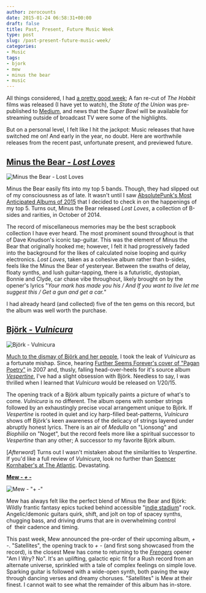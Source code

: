 ```yaml
---
author: zerocounts
date: 2015-01-24 06:58:31+00:00
draft: false
title: Past, Present, Future Music Week
type: post
slug: /past-present-future-music-week/
categories:
- Music
tags:
- bjork
- mew
- minus the bear
- music
---
```


All things considered, I had [a pretty good week](https://twitter.com/_kylestarr/status/557766906409922560); A fan re-cut of _The Hobbit_ films was released (I have yet to watch), the _State of the Union_ was pre-published to [Medium](https://medium.com/@WhiteHouse/president-obamas-state-of-the-union-address-remarks-as-prepared-for-delivery-55f9825449b2), and news that the _Super Bowl_ will be available for streaming outside of broadcast TV were some of the highlights.

But on a personal level, I felt like I hit the jackpot: Music releases that have switched me on! And early in the year, no doubt. Here are worthwhile releases from the recent past, unfortunate present, and previewed future.

## [Minus the Bear - _Lost Loves_](https://itunes.apple.com/us/album/lost-loves/id952830823)

![Minus the Bear - Lost Loves](/minus-the-bear-lost-loves.jpg)

Minus the Bear easily fits into my top 5 bands. Though, they had slipped out of my consciousness as of late. It wasn't until I saw [AbsolutePunk's Most Anticipated Albums of 2015](http://www.absolutepunk.net/showthread.php?t=3716239) that I decided to check in on the happenings of my top 5. Turns out, Minus the Bear released _Lost Loves_, a collection of B-sides and rarities, in October of 2014.

The record of miscellaneous memories may be the best scrapbook collection I have ever heard. The most prominent sound throughout is that of Dave Knudson's iconic tap-guitar. This was the element of Minus the Bear that originally hooked me; however, I felt it had progressively faded into the background for the likes of calculated noise looping and quirky electronics. _Lost Loves_, taken as a cohesive album rather than b-sides, feels like the Minus the Bear of yesteryear. Between the swaths of delay, floaty synths, and lush guitar-tapping, there is a futuristic, dystopian, Bonnie and Clyde, car chase vibe throughout, likely brought on by the opener's lyrics "_Your mark has made you his /_ _And If you want to live let me suggest this / Get a gun and get a car._"

I had already heard (and collected) five of the ten gems on this record, but the album was well worth the purchase.

## [Björk - _Vulnicura_](https://itunes.apple.com/us/album/vulnicura/id960042103)

![Björk - Vulnicura](/bjork-vulnicura.jpg)

[Much to the dismay of Björk and her people](http://www.billboard.com/biz/articles/news/digital-and-mobile/6450345/how-bjorks-team-handled-vulnicura-leak-behind-the), I took the leak of _Vulnicura_ as a fortunate mishap. Since, hearing [Further Seems Forever's cover of "Pagan Poetry"](https://itunes.apple.com/us/album/pagan-poetry/id261853627?i=261854569) in 2007 and, thusly, falling head-over-heels for it's source album [_Vespertine_](https://itunes.apple.com/us/album/vespertine/id20920260), I've had a slight obsession with Björk. Needless to say, I was thrilled when I learned that _Vulnicura_ would be released on 1/20/15.

The opening track of a Björk album typically paints a picture of what's to come. _Vulnicura_ is no different. The album opens with somber strings followed by an exhaustingly precise vocal arrangement unique to Björk. If _Vespertine_ is rooted in quiet and icy harp-filled beat-patterns, _Vulnicura_ shows off Björk's keen awareness of the delicacy of strings layered under abruptly honest lyrics. There is an air of _Medulla_ on "Lionsong" and _Biophilia_ on "Noget", but the record feels more like a spiritual successor to _Vespertine_ than any other; A successor to my favorite Björk album.

[_Afterword_] Turns out I wasn't mistaken about the similarities to _Vespertine_. If you'd like a full review of _Vulnicura_, look no further than [Spencer Kornhaber's at The Atlantic](http://www.theatlantic.com/entertainment/archive/2015/01/bjorks-vulnicura-is-the-definition-of-devastating/384735/). Devastating.

**[Mew - _+ -_](https://itunes.apple.com/us/album//id958655785)**

![Mew - "+ -"](/mew-plus-minus.jpg)

Mew has always felt like the perfect blend of Minus the Bear and Björk: Wildly frantic fantasy epics tucked behind accessible "[indie stadium](http://www.thestar.com.my/Lifestyle/Entertainment/Music/News/2013/10/29/Mews-widescreen-vision/)" rock. Angelic/demonic guitars quirk, shift, and jolt on top of spacey synths, chugging bass, and driving drums that are in overwhelming control of  their cadence and timing.

This past week, Mew announced the pre-order of their upcoming album, _+ -_. "Satellites", the opening track to _+ -_ (and first song showcased from the record), is the closest Mew has come to returning to the [_Frengers_](https://itunes.apple.com/us/album/frengers/id202709659) opener "Am I Wry? No". It's an uplifting, galactic epic fit for a Rush record from an alternate universe, sprinkled with a tale of complex feelings on simple love. Sparking guitar is followed with a wide-open synth, both paving the way through dancing verses and dreamy choruses. "Satellites" is Mew at their finest. I cannot wait to see what the remainder of this album has in-store.
